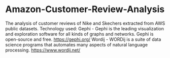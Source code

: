 # Amazon-Customer-Review-Analysis
The analysis of customer reviews of Nike and Skechers extracted from AWS public datasets. Technology used:  Gephi - Gephi is the leading visualization and exploration software for all kinds of graphs and networks. Gephi is open-source and free. https://gephi.org/ Wordij - WORDij is a suite of data science programs that automates many aspects of natural language processing. https://www.wordij.net/
